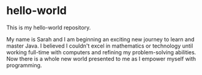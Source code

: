 # hello-world
This is my hello-world repository.

My name is Sarah and I am beginning an exciting new journey to learn and master Java.
I believed I couldn't excel in mathematics or technology until working full-time with computers and refining my problem-solving abilities. Now there is a whole new world presented to me as I empower myself with programming.
